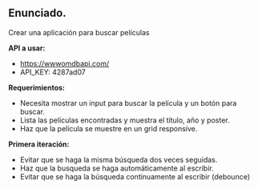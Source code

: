 ## Enunciado.

Crear una aplicación para buscar películas

**API a usar:**
- https://wwwomdbapi.com/
- API_KEY: 4287ad07

**Requerimientos:**
- Necesita mostrar un input para buscar la película y un botón para buscar.
- Lista las películas encontradas y muestra el título, año y poster.
- Haz que la película se muestre en un grid responsive.

**Primera iteración:**
- Evitar que se haga la misma búsqueda dos veces seguidas.
- Haz que la busqueda se haga automáticamente al escribir.
- Evitar que se haga la búsqueda continuamente al escribir (debounce) 
